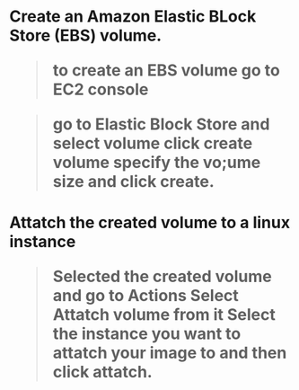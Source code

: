 <h1>Create an Amazon Elastic BLock Store (EBS) volume.

>to create an EBS volume go to EC2 console

>go to Elastic Block Store and select volume
>click create volume  specify the vo;ume size and click create.

<h1>Attatch the created volume to a linux instance

>Selected the created volume and go to Actions 
>Select Attatch volume from it
>Select the instance you want to attatch your image to and then click attatch.
 